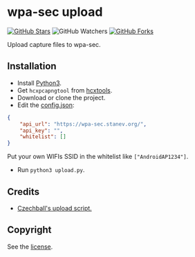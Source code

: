 # wpa-sec upload

[![GitHub Stars](https://img.shields.io/github/stars/LockBlock-dev/wpa-sec-upload.svg)](https://github.com/LockBlock-dev/wpa-sec-upload/stargazers)
![GitHub Watchers](https://img.shields.io/github/watchers/LockBlock-dev/wpa-sec-upload.svg)
[![GitHub Forks](https://img.shields.io/github/forks/LockBlock-dev/wpa-sec-upload.svg)]([https://github.com/LockBlock-dev/wpa-sec-upload/stargazers](https://github.com/Lockblock-dev/wpa-sec-upload/network/members))

Upload capture files to wpa-sec.

## Installation

-   Install [Python3](https://www.python.org/downloads/).
-   Get `hcxpcapngtool` from [hcxtools](https://github.com/ZerBea/hcxtools).
-   Download or clone the project.
-   Edit the [config.json](./config.json):

```json
{
    "api_url": "https://wpa-sec.stanev.org/",
    "api_key": "",
    "whitelist": []
}
```

Put your own WIFIs SSID in the whitelist like `["AndroidAP1234"]`.

-   Run `python3 upload.py`.

## Credits

-   [Czechball's upload script.](https://github.com/Czechball/wpa-sec-api)

## Copyright

See the [license](/LICENSE).
